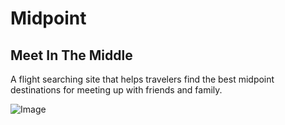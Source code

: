 # Midpoint
## Meet In The Middle

A flight searching site that helps travelers find the best midpoint destinations for meeting up with friends and family.

![Image](https://www.midpoint.world/assets/logo_cover-eda98110d2113ae27e13ca0f50eb4f6e792fddb2681d2f61f6f5270bbd72d583.png)
